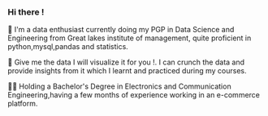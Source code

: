 ### Hi there !

<!--
**Jk0110/Jk0110** is a ✨ _special_ ✨ repository because its `README.md` (this file) appears on your GitHub profile.

Here are some ideas to get you started:

- 🔭 I’m currently working on ...Tri3
- 🌱 I’m currently learning ...
- 👯 I’m looking to collaborate on ...
- 🤔 I’m looking for help with ...
- 💬 Ask me about ...
- 📫 How to reach me: ...
- 😄 Pronouns: ...
- ⚡ Fun fact: ...
-->

🤵 I'm a data enthusiast currently doing my PGP in Data Science and Engineering from Great lakes institute of management, quite proficient in python,mysql,pandas and statistics.

🔭 Give me the data I will visualize it for you !. I can crunch the data and provide insights from it which I learnt and practiced during my courses.

👨‍🎓 Holding a Bachelor's Degree in Electronics and Communication Engineering,having a few months of experience working in an e-commerce platform.


